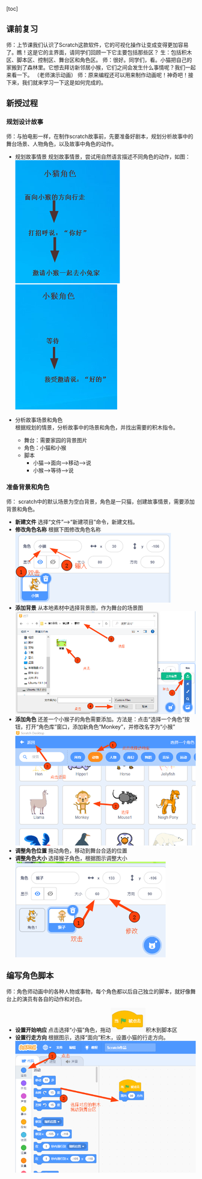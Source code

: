 [toc]

## 课前复习
师：上节课我们认识了Scratch这款软件，它的可视化操作让变成变得更加容易了。瞧！这是它的主界面，请同学们回顾一下它主要包括那些区？
生：包括积木区、脚本区、控制区、舞台区和角色区。
师：很好。同学们，看。小猫把自己的家搬到了森林里。它想去拜访新邻居小猴，它们之间会发生什么事情呢？我们一起来看一下。
（老师演示动画）
师：原来编程还可以用来制作动画呢！神奇吧！接下来，我们就来学习一下这是如何完成的。


## 新授过程
### 规划设计故事
师：与拍电影一样，在制作scratch故事前，先要准备好剧本，规划分析故事中的舞台场景、人物角色，以及故事中角色的动作。
- 规划故事情景
  规划故事情景，尝试用自然语言描述不同角色的动作，如图：<br>
  ![小猫脚本](/pics/小猫.png)   ![小猴脚本](/pics/小猴.png)

- 分析故事场景和角色  
  根据规划的情景，分析故事中的场景和角色，并找出需要的积木指令。
  - 舞台：需要家园的背景图片
  - 角色：小猫和小猴
  - 脚本
    - 小猫——>面向——>移动——>说
    - 小猴——>等待——>说

### 准备背景和角色
师： scratch中的默认场景为空白背景，角色是一只猫，创建故事情景，需要添加背景和角色。
- **新建文件** 选择“文件”——>“新建项目”命令，新建文档。
- **修改角色名称** 根据下图修改角色名称<br>
  ![修改名称](../pics/修改角色名称.png)
- **添加背景** 从本地素材中选择背景图，作为舞台的场景图
  ![添加背景](/pics/添加背景.png)
- **添加角色** 还差一个小猴子的角色需要添加。方法是：点击“选择一个角色”按钮，打开“角色库”窗口，添加新角色“Monkey”，并修改名字为“小猴”<br>
  ![添加角色](/pics/添加角色.png)
- **调整角色位置**  拖动角色，移动到舞台合适的位置
- **调整角色大小**  选择猴子角色，根据图示调整大小<br>
  ![调整大小](../pics/修改角色大小.png)

## 编写角色脚本
师：角色师动画中的各种人物或事物，每个角色都以后自己独立的脚本，就好像舞台上的演员有各自的动作和对白。
- **设置开始响应** 点击选择“小猫”角色，拖动![绿旗](../pics/绿旗.png)积木到脚本区
- **设置行走方向** 根据图示，选择“面向”积木，设置小猫的行走方向。<br>
  ![行走方向](../pics/设置行走方向.png)
